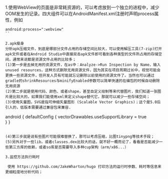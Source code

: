 1.使用WebView的页面是非常耗资源的，可以考虑放到一个独立的进程中，减少OOM发生的记录。四大组件可以在AndroidManifest.xml注册时声明process属性，例如
```
android:process=":webview"
``

2.apk瘦身
分析apk压缩文件，到底是哪部分文件占用的存储空间比较大，可以使用解压工具(7-zip)打开apk文件或者在Android Studio中直接双击apk文件即可看到各种类型的文件所占用的存储空间，通常来说都是资源文件占用的比较多；
(1)第一步是去掉无用的资源文件，在as中：Analyze->Run Inspection by Name，输入unused resources，这种方式删除无用资源文件，因为其实在项目周期过长中，视觉可能会更换一些资源文件，但开发人员有可能就忘记删除以前使用的资源文件了。当然也可以通过gradle的shrinkResources与minifyEnabled参数可以简单快速的在编包的时候自动删除无用资源
(2)第二步就是使用代码、颜色、或者shape，甚至自定义绘制等来代替图片，我们知道一张图片是比较大的，如果我们能使用xml来定义shape替代它，那就可以减少一些存储空间；
(3)使用矢量图，SVG是指可伸缩矢量图形 (Scalable Vector Graphics)；这个是5.0后引入的，低版本需要通过兼容包来兼容.

```
android { 
     defaultConfig { 
           vectorDrawables.useSupportLibrary = true  
      }
  }
```

(4)第三步就是说有些图片可能很难替换了，那可以考虑压缩，比图tinypng等技术手段；
(5)另外对于一些lib，或者classes.dex比较大的话，就不好一概而论了，看看是否能减少一些第三方库的依赖，或者so库是否需要导入多种cup架构（arm/x86...）

3.监控方法执行耗时

 使用 https://github.com/JakeWharton/hugo 打印方法的运行时参数、耗时等信息来更细粒度地分析代码；


